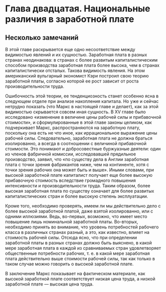 # Глава двадцатая. Национальные различия в заработной плате

## Несколько замечаний

В этой главе раскрывается еще одно несоответствие между видимостью явлений и их сущностью. Заработная плата в разных странах неодинакова: в странах с более развитым капиталистическим способом производства заработная плата более высока, чем в странах капиталистически отсталых. Такова видимость явления. На этом американский вульгарный экономист Кэри построил свою теорию заработной платы, согласно которой ее рост зависит от роста производительности труда.

Ошибочность этой теории, ее тенденциозность станет особенно ясна в следующем отделе при анализе накопления капитала. Но уже и сейчас нетрудно показать (что Маркс в настоящей главе и делает), как за этой видимостью скрывается совсем иная сущность. В XV главе было исследовано «изменение в величине цены рабочей силы и прибавочной стоимости», и сформулированные в этой главе законы целиком, как подчеркивает Маркс, распространяются на заработную плату, поскольку она есть не что иное, как иррациональное выражение цены рабочей силы. Следовательно, заработная плата не должна браться изолированно, а всегда в соотношении с величиной прибавочной стоимости. Это понимают и добросовестные буржуазные деятели: один из членов фабричной комиссии, исследовавшей прядильное производство, заявил, что «по существу дела в Англии заработная плата с точки зрения фабрикантов ниже, чем на континенте, хотя с точки зрения рабочих она может быть и выше». Иными словами, при высокой заработной плате капиталист получает еще более высокую прибавочную стоимость вследствие громадного повышения интенсивности и производительности труда. Таким образом, более высокая заработная плата по существу означает для более развитых капиталистических стран и более высокую степень эксплуатации.

Кроме того, необходимо проверять, имеем ли мы действительно дело с более высокой заработной платой, даже взятой изолированно, или с одними иллюзиями. Ведь, во-первых, возможно, что имеет место повышение лишь номинальной заработной платы. Во-вторых, необходимо принять во внимание, что уровень потребностей рабочего класса в различных странах разный, а это, как известно, влияет на стоимость рабочей силы. Отсюда ясно, что при определении заработной платы в разных странах должно быть выяснено, в какой мере заработная плата в каждой из сравниваемых стран удовлетворяет общественные потребности рабочих, т. е. в какой мере заработная плата действительно выше стоимости рабочей силы, так как только в таком случае можно говорить о высокой заработной плате.

В заключение Маркс показывает на фактическом материале, как высокой заработной плате соответствует низкая цена труда, а низкой
заработной плате — высокая цена труда.
